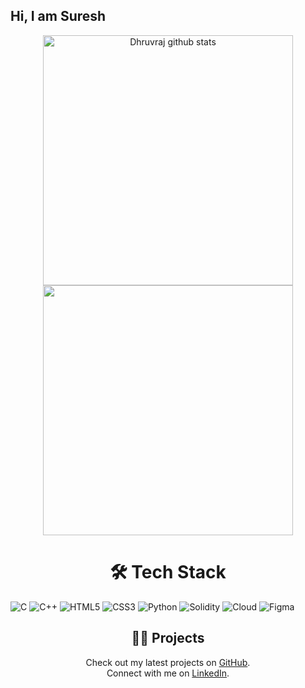 ## Hi, I am Suresh 


<div align='center' width="5rem">
    <img   width="400px" src="https://github-readme-stats.vercel.app/api?username=suresh-dub&show_icons=true&include_all_commits=true&theme=dark&hide_border=true&title_color=60C376" alt="Dhruvraj  github stats" />
    <img  width="400px" src="https://github-readme-streak-stats.herokuapp.com?user=suresh-dub&theme=dark&hide_border=true&date_format=M%20j%5B%2C%20Y%5D&fire=60C376&ring=60C376&currStreakLabel=60C376&sideLabels=60C376"/>
</div>


<h1 align="center">🛠️ Tech Stack</h1>

![C](https://img.shields.io/badge/c-%2300599C.svg?style=for-the-badge&logo=c&logoColor=white) ![C++](https://img.shields.io/badge/C%2B%2B-00599C?style=for-the-badge&logo=c%2B%2B&logoColor=white)  ![HTML5](https://img.shields.io/badge/html5-%23E34F26.svg?style=for-the-badge&logo=html5&logoColor=white) ![CSS3](https://img.shields.io/badge/css3-%231572B6.svg?style=for-the-badge&logo=css3&logoColor=white) ![Python](https://img.shields.io/badge/python-3670A0?style=for-the-badge&logo=python&logoColor=ffdd54) ![Solidity](https://img.shields.io/badge/Solidity-%23363636.svg?style=for-the-badge&logo=solidity&logoColor=white)  ![Cloud](https://img.shields.io/badge/Google_Cloud-4285F4?style=for-the-badge&logo=google-cloud&logoColor=white
) ![Figma](https://img.shields.io/badge/figma-%23F24E1E.svg?style=for-the-badge&logo=figma&logoColor=white) 
<h2 align="center">👨‍💻 Projects</h2>
<p align="center">
  Check out my latest projects on <a href="https://github.com/suresh-dub?tab=repositories" target="_blank">GitHub</a>.<br>
  Connect with me on <a href="https://www.linkedin.com/in/sureshdub/" target="_blank">LinkedIn</a>.
</p>
